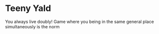 # Teeny Yald
You always live doubly! Game where you being in the same general place simultaneously is the norm

